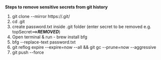 __Steps to remove sensitive secrets from git history__

1) git clone --mirror https://<your-repo>.git/
2) cd <your-repo>.git
3) create password.txt inside <your-repo>.git folder (enter secret to be removed e.g. topSecret==>***REMOVED***)
4) Open terminal & run - brew install bfg
5) bfg --replace-text password.txt
6) git reflog expire --expire=now --all && git gc --prune=now --aggressive
7) git push --force
